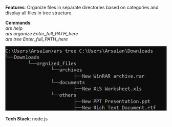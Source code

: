 <b>Features</b>: Organize files in separate directories based on categories and display all files in tree structure.
<div><b>Commands</b>:</div>
<div><i>ars help</div></i>
<div><i>ars organize Enter_full_PATH_here</div></i>
<div><i>ars tree Enter_full_PATH_here</div></i>

![alt text](https://github.com/arsalanhub/Organize-Files/blob/master/sample.png)

<p></p>
<div><b>Tech Stack</b>: node.js</div>

